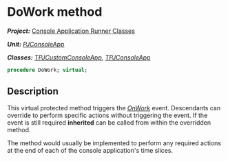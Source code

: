# DoWork method

***Project:*** [Console Application Runner Classes](../API.md)

***Unit:*** [_PJConsoleApp_](./PJConsoleApp.md)

***Classes:*** [_TPJCustomConsoleApp_](./TPJCustomConsoleApp.md), [_TPJConsoleApp_](./TPJConsoleApp.md)

```pascal
procedure DoWork; virtual;
```

## Description

This virtual protected method triggers the [_OnWork_](./TPJCustomConsoleApp-OnWork.md) event. Descendants can override to perform specific actions without triggering the event. If the event is still required **inherited** can be called from within the overridden method.

The method would usually be implemented to perform any required actions at the end of each of the console application's time slices.
